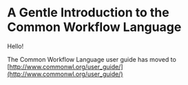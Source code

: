 # A Gentle Introduction to the Common Workflow Language

Hello!

The Common Workflow Language user guide has moved to
[http://www.commonwl.org/user_guide/](http://www.commonwl.org/user_guide/)
